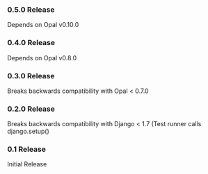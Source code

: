 ### 0.5.0 Release

Depends on Opal v0.10.0

### 0.4.0 Release

Depends on Opal v0.8.0

### 0.3.0 Release

Breaks backwards compatibility with Opal < 0.7.0

### 0.2.0 Release

Breaks backwards compatibility with Django < 1.7 (Test runner calls django.setup()

### 0.1 Release

Initial Release
